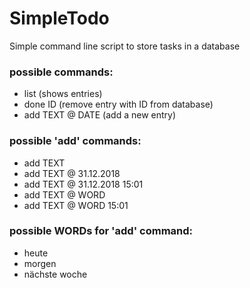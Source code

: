 # SimpleTodo
Simple command line script to store tasks in a database

### possible commands:
- list (shows entries)
- done ID (remove entry with ID from database)
- add TEXT @ DATE (add a new entry)

### possible 'add' commands:
- add TEXT
- add TEXT @ 31.12.2018
- add TEXT @ 31.12.2018 15:01
- add TEXT @ WORD 
- add TEXT @ WORD 15:01

### possible WORDs for 'add' command:
- heute
- morgen
- nächste woche
